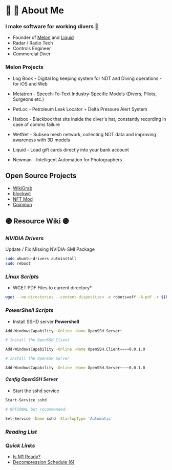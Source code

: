# 🐙 🤿 About Me

### I make software for working divers 🦯

  + Founder of [Melon](https://www.divemelon.com) and [Liquid](https://www.liquid.cards)
  + Radar / Radio Tech
  + Controls Engineer
  + Commercial Diver


### Melon Projects

  + Log Book - Digital log keeping system for NDT and Diving operations - for iOS and Web
  + Metatron - Speech-To-Text Industry-Specific Models (Divers, Pilots, Surgeons etc.)
  + PetLoc - Petroleum Leak Locator + Delta Pressure Alert System
  + Hatbox - Blackbox that sits inside the diver's hat, constantly recording in case of comms failure
  + WetNet - Subsea mesh network, collecting NDT data and improving awareness with 3D models

  + Liquid - Load gift cards directly into your bank account
  + Newman - Intelligent Automation for Photographers

## Open Source Projects
  + [WikiGrab](https://github.com/newagemob/wikigrab)
  + [blockwill](https://github.com/newagemob/blockwill)
  + [NFT Mod](https://github.com/newagemob/nft-mod)
  + [Coinmon](https://github.com/newagemob/coinmon)
  

## 🟣 Resource Wiki 🟣

### ***NVIDIA Drivers***

Update / Fix Missing NVIDIA-SMI Package

```sh
sudo ubuntu-drivers autoinstall
sudo reboot
```

### ***Linux Scripts***

+ WGET PDF Files to current directory*

```sh
wget --no-directories --content-disposition -e robots=off -A.pdf -r ${PDF URL}
```

### ***PowerShell Scripts***

+ Install SSHD server **Powershell**

```sh
Add-WindowsCapability -Online -Name OpenSSH.Server*

# Install the OpenSSH Client

Add-WindowsCapability -Online -Name OpenSSH.Client~~~~0.0.1.0

# Install the OpenSSH Server

Add-WindowsCapability -Online -Name OpenSSH.Server~~~~0.0.1.0
```

#### _Config OpenSSH Server_

+ Start the sshd service

```sh
Start-Service sshd

# OPTIONAL but recommended:

Set-Service -Name sshd -StartupType 'Automatic'
```

### ***Reading List***

### ***Quick Links***
+ [Is M1 Ready?](https://isapplesiliconready.com/for/developer)
+ [Decompression Schedule (6)](http://www.usu.edu/scuba/navy_manual6.pdf)
